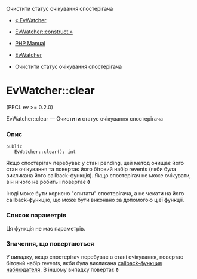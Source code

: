 Очистити статус очікування спостерігача

-   [« EvWatcher](class.evwatcher.md)
    
-   [EvWatcher::construct »](evwatcher.construct.md)
    
-   [PHP Manual](index.md)
    
-   [EvWatcher](class.evwatcher.md)
    
-   Очистити статус очікування спостерігача
    

# EvWatcher::clear

(PECL ev >= 0.2.0)

EvWatcher::clear — Очистити статус очікування спостерігача

### Опис

```methodsynopsis
public
   EvWatcher::clear(): int
```

Якщо спостерігач перебуває у стані pending, цей метод очищає його стан очікування та повертає його бітовий набір revents (якби була викликана його callback-функція). Якщо спостерігач не може очікувати, він нічого не робить і повертає **`0`**

Іноді може бути корисно "опитати" спостерігача, а не чекати на його callback-функцію, що може бути виконано за допомогою цієї функції.

### Список параметрів

Ця функція не має параметрів.

### Значення, що повертаються

У випадку, якщо спостерігач перебуває в стані очікування, повертає бітовий набір revents, якби була викликана [callback-функция наблюдателя](ev.watcher-callbacks.html). В іншому випадку повертає **`0`**